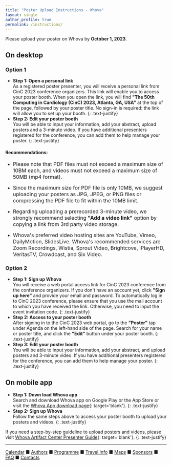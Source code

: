 ```yaml
---
title: "Poster Upload Instructions - Whova"
layout: single
author_profile: true
permalink: /instructions/
---
```

<a name="top"></a>

Please upload your poster on Whova by **October 1, 2023**. 

## On desktop

### Option 1
* **Step 1: Open a personal link**\
As a registered poster presenter, you will receive a personal link from CinC 2023 conference organizers. This link will enable you to access your poster booth. When you open the link, you will find **"The 50th Computing in Cardiology (CinC) 2023, Atlanta, GA, USA"** at the top of the page, followed by your poster title. No sign-in is required: the link will allow you to set up your booth.
{: .text-justify}
* **Step 2: Edit your poster booth**\
You will be able to input your information, add your abstract, upload posters and a 3-minute video. If you have additional presenters registered for the conference, you can add them to help manage your poster. 
{: .text-justify}

<div class="notice--warning">
  <h4 class="no_toc">Recommendations:</h4>

<ul>
  <p><font size="3"><li>Please note that PDF files must not exceed a maximum size of 10BM each, and videos must not exceed a maximum size of 50MB (mp4 format).</li></font></p>
  <p><font size="3"><li>Since the maximum size for PDF file is only 10MB, we suggest uploading your posters as JPG, JPEG, or PNG files or compressing the PDF file to fit within the 10MB limit.</li></font></p>
  <p><font size="3"><li>Regarding uploading a prerecorded 3-minute video, we strongly recommend selecting <strong>"Add a video link"</strong> option by copying a link from 3rd party video storage.</li></font></p>
  <p><font size="3"><li>Whova's preferred video hosting sites are YouTube, Vimeo, DailyMotion, SlidesLive.  Whova's recommended services are Zoom Recordings, Wistia, Sprout Video, Brightcove, iPlayerHD, VeritasTV, Crowdcast, and Six Video.</li></font></p>
</ul>

</div>

### Option 2
* **Step 1: Sign up Whova**\
You will receive a web portal access link for CinC 2023 conference from the conference organizers. If you don't have an account yet, click **"Sign up here"** and provide your email and password. To automatically log in to CinC 2023 conference, please ensure that you use the mail account to which you have received the link. Otherwise, you need to input the event invitation code.
{: .text-justify}
* **Step 2: Access to your poster booth**\
After signing in to the CinC 2023 web portal, go to the **"Poster"** tap under Agenda on the left-hand side of the page. Search for your name or poster title, and click the **"Edit"** button under your poster booth.
{: .text-justify} 
* **Step 3: Edit your poster booth**\
You will be able to input your information, add your abstract, and upload posters and 3-minute video. If you have additional presenters registered for the conference, you can add them to help manage your poster. 
{: .text-justify}

## On mobile app
* **Step 1: Down load Whova app**\
Search and download Whova app on Google Play or the App Store or visit the [Whova App download page](https://whova.com/faq/why-should-i-download-whova-app/){: target='blank'}.
{: .text-justify}
* **Step 2: Sign up Whova**\
Follow the same steps above to access your poster booth to upload your posters and videos. 
{: .text-justify}

If you need a step-by-step guideline to upload posters and videos, please visit [Whova Artifact Center Presenter Guide](https://whova.com/pages/whova-app-artifact-center-presenter-guide/){: target='blank'}.
{: .text-justify}


---

[Calendar](../dates/) &#9632; [Authors](../authors) &#9632; [Programme](../programme/) &#9632; [Travel Info](../travel/) &#9632; [Maps](../map) &#9632; [Sponsors](../sponsors/) &#9632; [FAQ](../faq/) &#9632; [Contacts](../contact/)